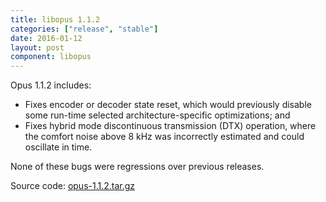 ```yaml
---
title: libopus 1.1.2
categories: ["release", "stable"]
date: 2016-01-12
layout: post
component: libopus
---
```


Opus 1.1.2 includes:

-  Fixes encoder or decoder state reset, which would previously disable some run-time selected architecture-specific optimizations; and
-  Fixes hybrid mode discontinuous transmission (DTX) operation, where the comfort noise above 8 kHz was incorrectly estimated and could
   oscillate in time.

None of these bugs were regressions over previous releases.

Source code: [opus-1.1.2.tar.gz](http://downloads.xiph.org/releases/opus/opus-1.1.2.tar.gz)
